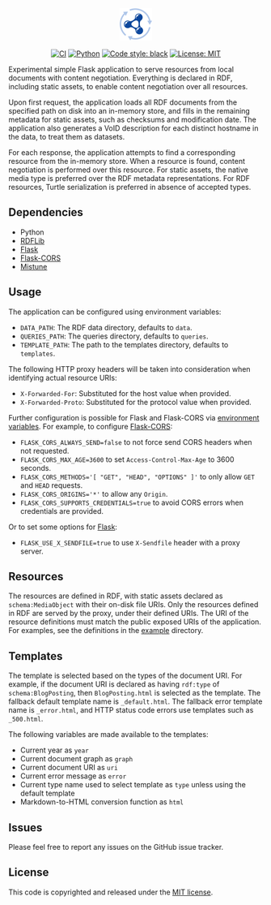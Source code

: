 <p align="center">
  <img alt="logo" src="./.github/assets/logo.svg" width="64">
</p>

<p align="center">
  <a href="https://github.com/surilindur/rdfdp/actions/workflows/ci.yml"><img alt="CI" src=https://github.com/surilindur/rdfdp/actions/workflows/ci.yml/badge.svg?branch=main"></a>
  <a href="https://www.python.org/"><img alt="Python" src="https://img.shields.io/badge/%3C%2F%3E-Python-%233776ab.svg"></a>
  <a href="https://github.com/psf/black"><img alt="Code style: black" src="https://img.shields.io/badge/Code%20Style-black-000000.svg"></a>
  <a href="https://opensource.org/licenses/MIT"><img alt="License: MIT" src="https://img.shields.io/badge/License-MIT-%23750014.svg"></a>
</p>

Experimental simple Flask application to serve resources from local documents with content negotiation.
Everything is declared in RDF, including static assets, to enable content negotiation over all resources.

Upon first request, the application loads all RDF documents from the specified path on disk into an in-memory store,
and fills in the remaining metadata for static assets, such as checksums and modification date.
The application also generates a VoID description for each distinct hostname in the data, to treat them as datasets.

For each response, the application attempts to find a corresponding resource from the in-memory store.
When a resource is found, content negotiation is performed over this resource.
For static assets, the native media type is preferred over the RDF metadata representations.
For RDF resources, Turtle serialization is preferred in absence of accepted types.

## Dependencies

* Python
* [RDFLib](https://github.com/RDFLib/rdflib)
* [Flask](https://github.com/pallets/flask)
* [Flask-CORS](https://github.com/corydolphin/flask-cors)
* [Mistune](https://github.com/lepture/mistune)

## Usage

The application can be configured using environment variables:

* `DATA_PATH`: The RDF data directory, defaults to `data`.
* `QUERIES_PATH`: The queries directory, defaults to `queries`.
* `TEMPLATE_PATH`: The path to the templates directory, defaults to `templates`.

The following HTTP proxy headers will be taken into consideration when identifying actual resource URIs:

* `X-Forwarded-For`: Substituted for the host value when provided.
* `X-Forwarded-Proto`: Substituted for the protocol value when provided.

Further configuration is possible for Flask and Flask-CORS via [environment variables](https://flask.palletsprojects.com/en/stable/api/#flask.Config.from_prefixed_env).
For example, to configure [Flask-CORS](https://flask-cors.readthedocs.io/en/latest/configuration.html):

* `FLASK_CORS_ALWAYS_SEND=false` to not force send CORS headers when not requested.
* `FLASK_CORS_MAX_AGE=3600` to set `Access-Control-Max-Age` to 3600 seconds.
* `FLASK_CORS_METHODS='[ "GET", "HEAD", "OPTIONS" ]'` to only allow `GET` and `HEAD` requests.
* `FLASK_CORS_ORIGINS='*'` to allow any `Origin`.
* `FLASK_CORS_SUPPORTS_CREDENTIALS=true` to avoid CORS errors when credentials are provided.

Or to set some options for [Flask](https://flask.palletsprojects.com/en/stable/config/):

* `FLASK_USE_X_SENDFILE=true` to use `X-Sendfile` header with a proxy server.

## Resources

The resources are defined in RDF, with static assets declared as `schema:MediaObject` with their on-disk file URIs.
Only the resources defined in RDF are served by the proxy, under their defined URIs.
The URI of the resource definitions must match the public exposed URIs of the application.
For examples, see the definitions in the [example](./example/) directory.

## Templates

The template is selected based on the types of the document URI.
For example, if the document URI is declared as having `rdf:type` of `schema:BlogPosting`, then `BlogPosting.html` is selected as the template.
The fallback default template name is `_default.html`.
The fallback error template name is `_error.html`, and HTTP status code errors use templates such as `_500.html`.

The following variables are made available to the templates:

* Current year as `year`
* Current document graph as `graph`
* Current document URI as `uri`
* Current error message as `error`
* Current type name used to select template as `type` unless using the default template
* Markdown-to-HTML conversion function as `html`

## Issues

Please feel free to report any issues on the GitHub issue tracker.

## License

This code is copyrighted and released under the [MIT license](http://opensource.org/licenses/MIT).
